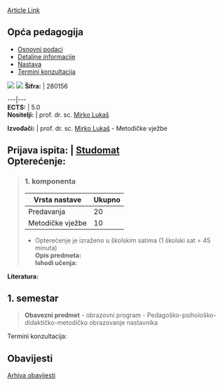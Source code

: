 [Article Link](https://www.fhs.hr/predmet/opcped_e)

## Opća pedagogija
  * [Osnovni podaci](https://www.fhs.hr/predmet/opcped_e#v1id-523885_330935_1_0 "Osnovni podaci")
  * [Detaljne informacije](https://www.fhs.hr/predmet/opcped_e#v1id-523885_330935_1_1 "Detaljne informacije")
  * [Nastava](https://www.fhs.hr/predmet/opcped_e#v1id-523885_330935_1_2 "Nastava")
  * [Termini konzultacija](https://www.fhs.hr/predmet/opcped_e#v1id-523885_330935_1_3 "Termini konzultacija")


[![](https://www.fhs.hr/img/flags/gif/hr.gif)](https://www.fhs.hr/predmet/opcped_e) [![](https://www.fhs.hr/img/flags/gif/gb.gif)](https://www.fhs.hr/en/course/genped)
**Šifra:** |  280156  
  
---|---  
**ECTS:** |  5.0   
**Nositelji:** |  prof. dr. sc. [Mirko Lukaš](https://www.fhs.hr/djelatnik/mirko.lukas)   
  
**Izvođači:** |  prof. dr. sc. [Mirko Lukaš](https://www.fhs.hr/djelatnik/mirko.lukas) - Metodičke vježbe  
  
**Prijava ispita:** |  [Studomat](http://www.isvu.hr/studomat)  
**Opterećenje:**  
---  
> ### 1. komponenta
> | Vrsta nastave | Ukupno  
> ---|---  
> Predavanja | 20  
> Metodičke vježbe | 10  
> * Opterećenje je izraženo u školskim satima (1 školski sat = 45 minuta)   
**Opis predmeta:**  
> **Ishodi učenja:**  

  
**Literatura:**  

  
**1. semestar**  
---  
> **Obavezni predmet** - obrazovni program - Pedagoško-psihološko-didaktičko-metodičko obrazovanje nastavnika  
>   
Termini konzultacija: 


## Obavijesti
[Arhiva obavijesti](https://www.fhs.hr/predmet/opcped_e?@=21sq6#news_132187 "Arhiva obavijesti")
